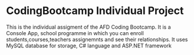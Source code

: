 # CodingBootcamp Individual Project

This is the individual assigment of the AFD Coding Bootcamp.
It is a Console App, school programme in which you can enroll students,courses,teachers assignemnts and
see their relationships. It uses MySQL database for storage, C# language and ASP.NET framework

